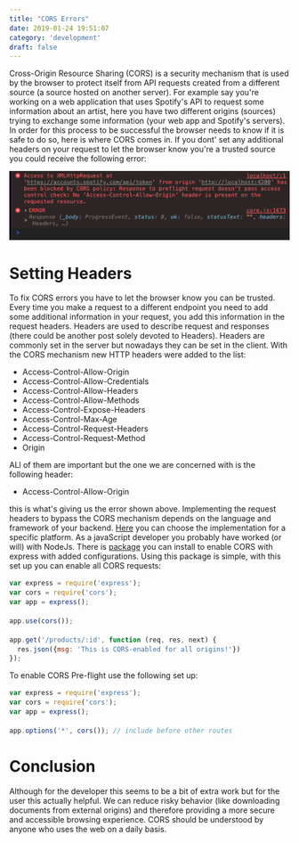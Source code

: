 ```yaml
---
title: "CORS Errors"
date: 2019-01-24 19:51:07
category: 'development'
draft: false
---
```



Cross-Origin Resource Sharing (CORS) is a security mechanism that is used by the browser to protect itself from API requests created from a different source (a source hosted on another server). For example say you're working on a web application that uses Spotify's API to request some information about an artist, here you have two different origins (sources) trying to exchange some information (your web app and Spotify's servers). In order for this process to be successful the browser needs to know if it is safe to do so, here is where CORS comes in. If you dont' set any additional headers on your request to let the browser know you're a trusted source you could receive the following error:  

<img src="https://raw.githubusercontent.com/AndresXI/Hexo-Blog/master/cors-error.png">

# Setting Headers 
To fix CORS errors you have to let the browser know you can be trusted. Every time you make a request to a different endpoint you need to add some additional information in your request, you add this information in the request headers. Headers are used to describe request and responses (there could be another post solely devoted to Headers). Headers are commonly set in the server but nowadays they can be set in the client. With the CORS mechanism new HTTP headers were added to the list: 
- Access-Control-Allow-Origin
- Access-Control-Allow-Credentials
- Access-Control-Allow-Headers
- Access-Control-Allow-Methods
- Access-Control-Expose-Headers
- Access-Control-Max-Age
- Access-Control-Request-Headers
- Access-Control-Request-Method
- Origin

ALl of them are important but the one we are concerned with is the following header: 
- Access-Control-Allow-Origin

this is what's giving us the error shown above. Implementing the request headers to bypass the CORS mechanism depends on the language and framework of your backend. [Here](https://enable-cors.org/server.html) you can choose the implementation for a specific platform. As a javaScript developer you probably have worked (or will) with NodeJs. There is  [package](https://github.com/expressjs/cors)  you can install to enable CORS with express with added configurations. Using this package is simple, with this set up you can enable all CORS requests: 
```javascript
var express = require('express');
var cors = require('cors');
var app = express();

app.use(cors());

app.get('/products/:id', function (req, res, next) {
  res.json({msg: 'This is CORS-enabled for all origins!'})
});
```
To enable CORS Pre-flight use the following set up: 
```javascript
var express = require('express');
var cors = require('cors');
var app = express();

app.options('*', cors()); // include before other routes
```
# Conclusion 
Although for the developer this seems to be a bit of extra work but for the user this actually helpful. We can reduce risky behavior (like downloading documents from external origins) and therefore providing a more secure and accessible browsing experience. CORS should be understood by anyone who uses the web on a daily basis. 